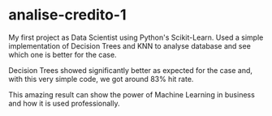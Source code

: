 # analise-credito-1
My first project as Data Scientist using Python's Scikit-Learn. Used a simple implementation of Decision Trees and KNN to analyse database and see which one is better for the case.

Decision Trees showed significantly better as expected for the case and, with this very simple code, we got around 83% hit rate.

This amazing result can show the power of Machine Learning in business and how it is used professionally.
